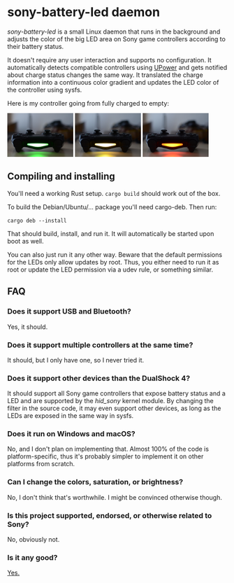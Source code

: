 # sony-battery-led daemon

*sony-battery-led* is a small Linux daemon that runs in the background and adjusts the color of the big LED area on Sony game controllers according to their battery status.

It doesn't require any user interaction and supports no configuration. It automatically detects compatible controllers using [UPower](https://upower.freedesktop.org/) and gets notified about charge status changes the same way. It translated the charge information into a continuous color gradient and updates the LED color of the controller using sysfs.

Here is my controller going from fully charged to empty:

<img width="30%" src="images/full.jpg" alt="fully charged controller with a green LED"> <img width="30%" src="images/half.jpg" alt="half charged controller with a yellow LED"> <img width="30%" src="images/empty.jpg" alt="empty controller with a red LED">

## Compiling and installing

You'll need a working Rust setup. `cargo build` should work out of the box.

To build the Debian/Ubuntu/... package you'll need cargo-deb. Then run:

    cargo deb --install

That should build, install, and run it. It will automatically be started upon boot as well.

You can also just run it any other way. Beware that the default permissions for the LEDs only allow updates by root. Thus, you either need to run it as root or update the LED permission via a udev rule, or something similar.

## FAQ

### Does it support USB and Bluetooth?

Yes, it should.

### Does it support multiple controllers at the same time?

It should, but I only have one, so I never tried it.

### Does it support other devices than the DualShock 4?

It should support all Sony game controllers that expose battery status and a LED and are supported by the *hid_sony* kernel module. By changing the filter in the source code, it may even support other devices, as long as the LEDs are exposed in the same way in sysfs.

### Does it run on Windows and macOS?

No, and I don't plan on implementing that. Almost 100% of the code is platform-specific, thus it's probably simpler to implement it on other platforms from scratch.

### Can I change the colors, saturation, or brightness?

No, I don't think that's worthwhile. I might be convinced otherwise though.

### Is this project supported, endorsed, or otherwise related to Sony?

No, obviously not.

### Is it any good?

[Yes.](https://news.ycombinator.com/item?id=3067434)
